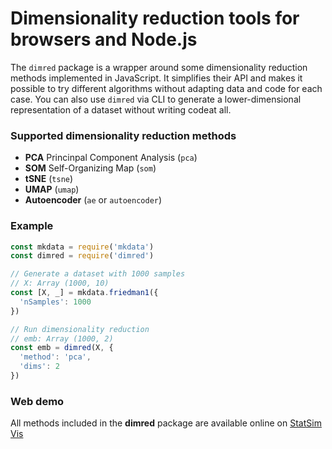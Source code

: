 # Dimensionality reduction tools for browsers and Node.js

The `dimred` package is a wrapper around some dimensionality reduction methods implemented in JavaScript. It simplifies their API and makes it possible to try different algorithms without adapting data and code for each case. You can also use `dimred` via CLI to generate a lower-dimensional representation of a dataset without writing codeat all. 

### Supported dimensionality reduction methods
- **PCA** Princinpal Component Analysis (`pca`)
- **SOM** Self-Organizing Map (`som`)
- **tSNE** (`tsne`)
- **UMAP** (`umap`)
- **Autoencoder** (`ae` or `autoencoder`)

### Example
```javascript
const mkdata = require('mkdata')
const dimred = require('dimred')

// Generate a dataset with 1000 samples
// X: Array (1000, 10)
const [X, _] = mkdata.friedman1({
  'nSamples': 1000
}) 

// Run dimensionality reduction
// emb: Array (1000, 2)
const emb = dimred(X, {
  'method': 'pca',
  'dims': 2
}) 
```

### Web demo
All methods included in the **dimred** package are available online on [StatSim Vis](https://statsim.com/vis)
